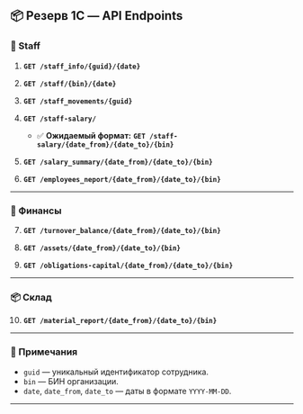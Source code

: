 ## 📦 Резерв 1С — API Endpoints

### 👥 Staff

1. **`GET /staff_info/{guid}/{date}`**


2. **`GET /staff/{bin}/{date}`**


3. **`GET /staff_movements/{guid}`**


4. **`GET /staff-salary/`**

    * ✅ **Ожидаемый формат:**
      **`GET /staff-salary/{date_from}/{date_to}/{bin}`**


5. **`GET /salary_summary/{date_from}/{date_to}/{bin}`**


6. **`GET /employees_neport/{date_from}/{date_to}/{bin}`**

---

### 🏦 Финансы

7. **`GET /turnover_balance/{date_from}/{date_to}/{bin}`**


8. **`GET /assets/{date_from}/{date_to}/{bin}`**


9. **`GET /obligations-capital/{date_from}/{date_to}/{bin}`**

---

### 📦 Склад

10. **`GET /material_report/{date_from}/{date_to}/{bin}`**

---

### 📝 Примечания

* `guid` — уникальный идентификатор сотрудника.
* `bin` — БИН организации.
* `date`, `date_from`, `date_to` — даты в формате `YYYY-MM-DD`.

---
